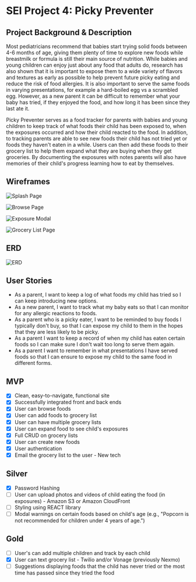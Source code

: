 # SEI Project 4: Picky Preventer

## Project Background & Description
Most pediatricians recommend that babies start trying solid foods between 4-6 months of age, giving them plenty of time to explore new foods while breastmilk or formula is still their main source of nutrition.  While babies and young children can enjoy just about any food that adults do, research has also shown that it is important to expose them to a wide variety of flavors and textures as early as possible to help prevent future picky eating and reduce the risk of food allergies.  It is also important to serve the same foods in varying presentations, for example a hard-boiled egg vs a scrambled egg.  However, as a new parent it can be difficult to remember what your baby has tried, if they enjoyed the food, and how long it has been since they last ate it.

Picky Preventer serves as a food tracker for parents with babies and young children to keep track of what foods their child has been exposed to, when the exposures occurred and how their child reacted to the food.  In addition, to tracking parents are able to see new foods their child has not tried yet or foods they haven't eaten in a while.  Users can then add these foods to their grocery list to help them expand what they are buying when they get groceries.  By documenting the exposures with notes parents will also have memories of their child's progress learning how to eat by themselves.


## Wireframes

![Splash Page](https://i.imgur.com/fwE4tOC.jpg)

![Browse Page](https://i.imgur.com/gEl2Db3.jpg)

![Exposure Modal](https://i.imgur.com/FGNs5GF.jpg)

![Grocery List Page](https://i.imgur.com/y9jQLMh.jpg)

## ERD
![ERD](https://i.imgur.com/WgXoYhM.jpg)

## User Stories
* As a parent, I want to keep a log of what foods my child has tried so I can keep introducing new options.
* As a new parent, I want to track what my baby eats so that I can monitor for any allergic reactions to foods.
* As a parent who is a picky eater, I want to be reminded to buy foods I typically don't buy, so that I can expose my child to them in the hopes that they are less likely to be picky.
* As a parent I want to keep a record of when my child has eaten certain foods so I can make sure I don't wait too long to serve them again.
* As a parent I want to remember in what presentations I have served foods so that I can ensure to expose my child to the same food in different forms.


## MVP
- [x] Clean, easy-to-navigate, functional site
- [x] Successfully integrated front and back ends
- [x] User can browse foods
- [x] User can add foods to grocery list
- [x] User can have multiple grocery lists
- [x] User can expand food to see child's exposures
- [x] Full CRUD on grocery lists
- [x] User can create new foods
- [x] User authentication
- [x] Email the grocery list to the user - New tech

## Silver
- [x] Password Hashing
- [ ] User can upload photos and videos of child eating the food (in exposures) - Amazon S3 or Amazon CloudFront
- [ ] Styling using REACT library
- [ ] Modal warnings on certain foods based on child's age (e.g., "Popcorn is not recommended for children under 4 years of age.")

## Gold
- [ ] User's can add multiple children and track by each child
- [x] User can text grocery list - Twilio and/or Vonage (previously Nexmo)
- [ ] Suggestions displaying foods that the child has never tried or the most time has passed since they tried the food
